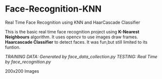 # Face-Recognition-KNN
Real Time Face Recognition using KNN and HaarCascade Classifier

This is the basic real time face recognition project using **K-Nearest Neighbours** algorithm. It uses opencv to use images draw frames. **Haarcascade Classifier** to detect faces. It was fun,but still limited to its funtion.

_TRAINING DATA: Generated by face_data_collection.py
TESTING: Real Time by face_recognition.py_

200x200 Images

